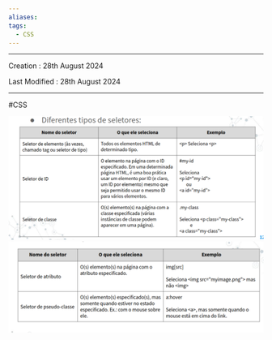 ```yaml
---
aliases: 
tags:
  - CSS
---
```

---
Creation : 28th August 2024

Last Modified : 28th August 2024

---
#CSS


![Pasted image 20240828210400](../Images/Pasted%20image%2020240828210400.png)
![Pasted image 20240828210624](../Images/Pasted%20image%2020240828210624.png)


